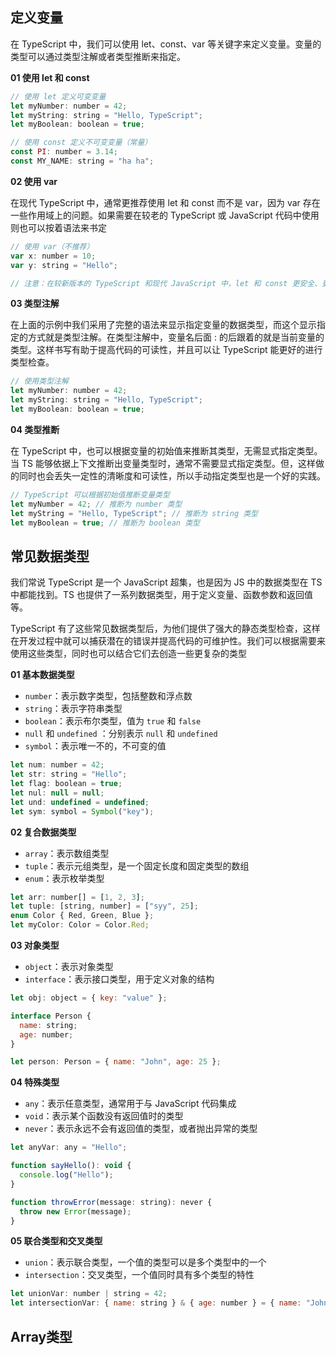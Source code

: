 ## 定义变量
在 TypeScript 中，我们可以使用 let、const、var 等关键字来定义变量。变量的类型可以通过类型注解或者类型推断来指定。

**01 使用 let 和 const**

```javascript
// 使用 let 定义可变变量
let myNumber: number = 42;
let myString: string = "Hello, TypeScript";
let myBoolean: boolean = true;

// 使用 const 定义不可变变量（常量）
const PI: number = 3.14;
const MY_NAME: string = "ha ha";
```

**02 使用 var**

在现代 TypeScript 中，通常更推荐使用 let 和 const 而不是 var，因为 var 存在一些作用域上的问题。如果需要在较老的 TypeScript 或 JavaScript 代码中使用则也可以按着语法来书定

```javascript
// 使用 var（不推荐）
var x: number = 10;
var y: string = "Hello";

// 注意：在较新版本的 TypeScript 和现代 JavaScript 中，let 和 const 更安全、更可控。
```

**03 类型注解**

在上面的示例中我们采用了完整的语法来显示指定变量的数据类型，而这个显示指定的方式就是类型注解。在类型注解中，变量名后面 : 的后跟着的就是当前变量的类型。这样书写有助于提高代码的可读性，并且可以让 TypeScript 能更好的进行类型检查。

```javascript
// 使用类型注解
let myNumber: number = 42;
let myString: string = "Hello, TypeScript";
let myBoolean: boolean = true;
```

**04 类型推断**

在 TypeScript 中，也可以根据变量的初始值来推断其类型，无需显式指定类型。当 TS 能够依据上下文推断出变量类型时，通常不需要显式指定类型。但，这样做的同时也会丢失一定性的清晰度和可读性，所以手动指定类型也是一个好的实践。

```javascript
// TypeScript 可以根据初始值推断变量类型
let myNumber = 42; // 推断为 number 类型
let myString = "Hello, TypeScript"; // 推断为 string 类型
let myBoolean = true; // 推断为 boolean 类型
```

## 常见数据类型

我们常说 TypeScript 是一个 JavaScript 超集，也是因为 JS 中的数据类型在 TS 中都能找到。TS 也提供了一系列数据类型，用于定义变量、函数参数和返回值等。

TypeScript 有了这些常见数据类型后，为他们提供了强大的静态类型检查，这样在开发过程中就可以捕获潜在的错误并提高代码的可维护性。我们可以根据需要来使用这些类型，同时也可以结合它们去创造一些更复杂的类型

**01 基本数据类型**
- `number`：表示数字类型，包括整数和浮点数
- `string`：表示字符串类型
- `boolean`：表示布尔类型，值为 `true` 和 `false`
- `null` 和 `undefined` ：分别表示 `null` 和 `undefined`
- `symbol`：表示唯一不的，不可变的值

```javascript
let num: number = 42;
let str: string = "Hello";
let flag: boolean = true;
let nul: null = null;
let und: undefined = undefined;
let sym: symbol = Symbol("key");
```

**02 复合数据类型**
- `array`：表示数组类型
- `tuple`：表示元组类型，是一个固定长度和固定类型的数组
- `enum`：表示枚举类型

```javascript
let arr: number[] = [1, 2, 3];
let tuple: [string, number] = ["syy", 25];
enum Color { Red, Green, Blue };
let myColor: Color = Color.Red;
```

**03 对象类型**
- `object`：表示对象类型
- `interface`：表示接口类型，用于定义对象的结构

```javascript
let obj: object = { key: "value" };

interface Person {
  name: string;
  age: number;
}

let person: Person = { name: "John", age: 25 };
```

**04 特殊类型**
- `any`：表示任意类型，通常用于与 JavaScript 代码集成
- `void`：表示某个函数没有返回值时的类型
- `never`：表示永远不会有返回值的类型，或者抛出异常的类型

```javascript
let anyVar: any = "Hello";

function sayHello(): void {
  console.log("Hello");
}

function throwError(message: string): never {
  throw new Error(message);
}
```

**05 联合类型和交叉类型**
- `union`：表示联合类型，一个值的类型可以是多个类型中的一个
- `intersection`：交叉类型，一个值同时具有多个类型的特性

```javascript
let unionVar: number | string = 42;
let intersectionVar: { name: string } & { age: number } = { name: "John", age: 25 };
```

## Array类型